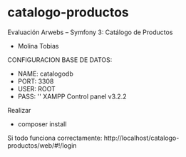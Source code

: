 # catalogo-productos
Evaluación Arwebs – Symfony 3: Catálogo de Productos

- Molina Tobias

CONFIGURACION BASE DE DATOS:
- NAME: catalogodb
- PORT: 3308
- USER: ROOT
- PASS: ''
XAMPP Control panel v3.2.2

Realizar 
- composer install

Si todo funciona correctamente: http://localhost/catalogo-productos/web/#!/login
